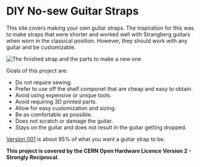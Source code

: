 # DIY No-sew Guitar Straps

This site covers making your own guitar straps. The inspiration for this was to make straps that were shorter and worked well with Strangberg guitars when worn in the classical position. However, they should work with any guitar and be customizable.

![The finished strap and the parts to make a new one](/images/StartToFinish.jpeg)

Goals of this project are:

* Do not require sewing.
* Prefer to use off the shelf componet that are cheap and easy to obtain.
* Avoid using expensive or unique tools.
* Avoid requiring 3D printed parts.
* Allow for easy customization and sizing.
* Be as comfortable as possible.
* Does not scratch or damage the guitar.
* Stays on the guitar and does not result in the guitar getting dropped.

[Version 001](/v001/README.md) is about 95% of what you want a guitar strap to be.

**This project is covered by the CERN Open Hardware Licence Version 2 - Strongly Reciprocal.**

